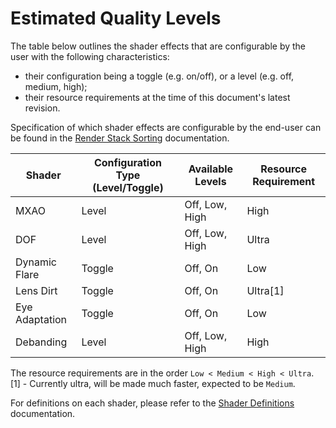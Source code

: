 # Estimated Quality Levels

The table below outlines the shader effects that are configurable by the user with the following characteristics:

- their configuration being a toggle (e.g. on/off), or a level (e.g. off, medium, high);
- their resource requirements at the time of this document's latest revision.

Specification of which shader effects are configurable by the end-user can be found in the
[Render Stack Sorting](stack-sort.md) documentation.

| Shader         | Configuration Type (Level/Toggle) | Available Levels | Resource Requirement |
| -------------- | --------------------------------- | ---------------- | -------------------- |
| MXAO           | Level                             | Off, Low, High   | High                 |
| DOF            | Level                             | Off, Low, High   | Ultra                |
| Dynamic Flare  | Toggle                            | Off, On          | Low                  |
| Lens Dirt      | Toggle                            | Off, On          | Ultra[1]             |
| Eye Adaptation | Toggle                            | Off, On          | Low                  |
| Debanding      | Level                             | Off, Low, High   | High                 |

The resource requirements are in the order `Low < Medium < High < Ultra`.
[1] - Currently ultra, will be made much faster, expected to be `Medium`.

For definitions on each shader, please refer to the [Shader Definitions](shader-definitions.md) documentation.